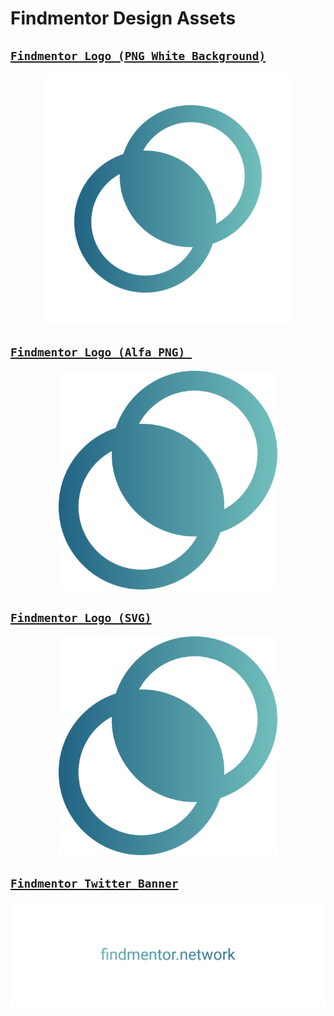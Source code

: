 # Findmentor Design Assets

## [`Findmentor Logo (PNG White Background)`](_data/images/findmentor-logo.png)

<p align="center">
	<a href="_data/images/findmentor-logo.png">
		<img alt="logo-preview" src="_data/images/findmentor-logo.png" width="400">
	</a>
</p>

## [`Findmentor Logo (Alfa PNG) `](_data/images/logo.png)

<p align="center">
	<a href="_data/images/logo.png">
		<img alt="logo-preview" src="_data/images/logo.png" width="350">
	</a>
</p>

## [`Findmentor Logo (SVG)`](_data/images/logo.svg)

<p align="center">
	<a href="_data/images/logo.svg">
		<img alt="logo-preview" src="_data/images/logo.svg" width="350">
	</a>
</p>

## [`Findmentor Twitter Banner`](findmentor-twitter-banner.png)

<p align="center">
	<a href="findmentor-twitter-banner.png">
		<img alt="logo-preview" src="_data/images/findmentor-twitter-banner.png" width="600">
	</a>
</p>
